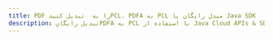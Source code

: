 ---title: PDF را به  تبدیل کنیدPCL، PDFA به PCL مبدل رایگان یا Java SDKdescription: تبدیل رایگانPDFA به PCL با استفاده از Java Cloud APIs & SDK همچنین اسناد PDF را در Cloud ایجاد، ویرایش و رندر کنید.---